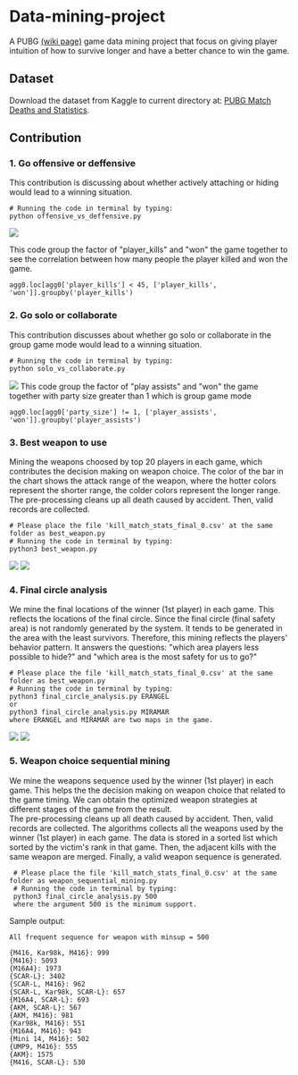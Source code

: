 # Data-mining-project
A PUBG [(wiki page)](https://en.wikipedia.org/wiki/PlayerUnknown%27s_Battlegrounds) game data mining project that focus on giving player intuition of how to survive longer and have a better chance to win the game.

## Dataset
Download the dataset from Kaggle to current directory at: [PUBG Match Deaths and Statistics](https://www.kaggle.com/skihikingkevin/pubg-match-deaths/data).

## Contribution

### 1. Go offensive or deffensive
This contribution is discussing about whether actively attaching or hiding would lead to a winning situation.

```
# Running the code in terminal by typing:
python offensive_vs_deffensive.py
```
![](offensive_vs_defensive.png)
  
This code group the factor of "player_kills" and "won" the game together to see the correlation between how many people the player killed and won the game.
```
agg0.loc[agg0['player_kills'] < 45, ['player_kills', 'won']].groupby('player_kills')
```

### 2. Go solo or collaborate
This contribution discusses about whether go solo or collaborate in the group game mode would lead to a winning situation.

```
# Running the code in terminal by typing:
python solo_vs_collaborate.py
```
![](solo_vs_collaborate.png)
 This code group the factor of "play assists" and "won" the game together with party size greater than 1 which is group game mode
```
agg0.loc[agg0['party_size'] != 1, ['player_assists', 'won']].groupby('player_assists')
```

### 3. Best weapon to use
  Mining the weapons choosed by top 20 players in each game, which contributes the decision making on weapon choice. The color of the bar in the chart shows the attack range of the weapon, where the hotter colors represent the shorter range, the colder colors represent the longer range.
  <br />
  The pre-processing cleans up all death caused by accident. Then, valid records are collected.
  
  ```
  # Please place the file 'kill_match_stats_final_0.csv' at the same folder as best_weapon.py
  # Running the code in terminal by typing:
  python3 best_weapon.py
  ```
  ![](Killcount_vs_weapontypes_top10.png)
  ![](Killcount_vs_weapontypes_top20.png)
  
### 4. Final circle analysis
  We mine the final locations of the winner (1st player) in each game. This reflects the locations of the final circle.
  Since the final circle (final safety area) is not randomly generated by the system. It tends to be generated in the area with the least survivors. Therefore, this mining reflects the players' behavior pattern. It answers the questions: "which area players less possible to hide?" and "which area is the most safety for us to go?"
  
  ```
  # Please place the file 'kill_match_stats_final_0.csv' at the same folder as best_weapon.py
  # Running the code in terminal by typing:
  python3 final_circle_analysis.py ERANGEL
  or
  python3 final_circle_analysis.py MIRAMAR
  where ERANGEL and MIRAMAR are two maps in the game.
  ```
   ![](final_circle_erangel.png)
   ![](final_circle_miramar.png)
   
### 5. Weapon choice sequential mining
  We mine the weapons sequence used by the winner (1st player) in each game. This helps the the decision making on weapon choice that related to the game timing. We can obtain the optimized weapon strategies at different stages of the game from the result.
  <br />
  The pre-processing cleans up all death caused by accident. Then, valid records are collected.
  The algorithms collects all the weapons used by the winner (1st player) in each game. The data is stored in a sorted list which sorted by the victim's rank in that game. Then, the adjacent kills with the same weapon are merged. Finally, a valid weapon sequence is generated.
 
 ```
  # Please place the file 'kill_match_stats_final_0.csv' at the same folder as weapon_sequential_mining.py
  # Running the code in terminal by typing:
  python3 final_circle_analysis.py 500
  where the argument 500 is the minimum support. 
  ```
  Sample output:
  
  ```
  All frequent sequence for weapon with minsup = 500

  {M416, Kar98k, M416}: 999
  {M416}: 5093
  {M16A4}: 1973
  {SCAR-L}: 3402
  {SCAR-L, M416}: 962
  {SCAR-L, Kar98k, SCAR-L}: 657
  {M16A4, SCAR-L}: 693
  {AKM, SCAR-L}: 567
  {AKM, M416}: 981
  {Kar98k, M416}: 551
  {M16A4, M416}: 943
  {Mini 14, M416}: 502
  {UMP9, M416}: 555
  {AKM}: 1575
  {M416, SCAR-L}: 530
  ```
